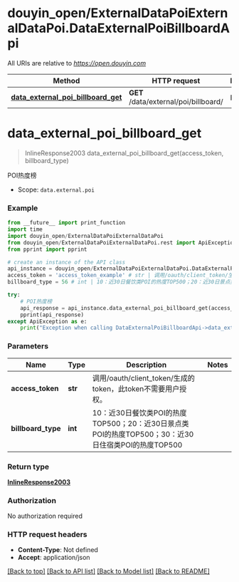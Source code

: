 # douyin_open/ExternalDataPoiExternalDataPoi.DataExternalPoiBillboardApi

All URIs are relative to *https://open.douyin.com*

Method | HTTP request | Description
------------- | ------------- | -------------
[**data_external_poi_billboard_get**](DataExternalPoiBillboardApi.md#data_external_poi_billboard_get) | **GET** /data/external/poi/billboard/ | POI热度榜

# **data_external_poi_billboard_get**
> InlineResponse2003 data_external_poi_billboard_get(access_token, billboard_type)

POI热度榜

* Scope: `data.external.poi` 

### Example
```python
from __future__ import print_function
import time
import douyin_open/ExternalDataPoiExternalDataPoi
from douyin_open/ExternalDataPoiExternalDataPoi.rest import ApiException
from pprint import pprint

# create an instance of the API class
api_instance = douyin_open/ExternalDataPoiExternalDataPoi.DataExternalPoiBillboardApi()
access_token = 'access_token_example' # str | 调用/oauth/client_token/生成的token，此token不需要用户授权。
billboard_type = 56 # int | 10：近30日餐饮类POI的热度TOP500；20：近30日景点类POI的热度TOP500；30：近30日住宿类POI的热度TOP500

try:
    # POI热度榜
    api_response = api_instance.data_external_poi_billboard_get(access_token, billboard_type)
    pprint(api_response)
except ApiException as e:
    print("Exception when calling DataExternalPoiBillboardApi->data_external_poi_billboard_get: %s\n" % e)
```

### Parameters

Name | Type | Description  | Notes
------------- | ------------- | ------------- | -------------
 **access_token** | **str**| 调用/oauth/client_token/生成的token，此token不需要用户授权。 | 
 **billboard_type** | **int**| 10：近30日餐饮类POI的热度TOP500；20：近30日景点类POI的热度TOP500；30：近30日住宿类POI的热度TOP500 | 

### Return type

[**InlineResponse2003**](InlineResponse2003.md)

### Authorization

No authorization required

### HTTP request headers

 - **Content-Type**: Not defined
 - **Accept**: application/json

[[Back to top]](#) [[Back to API list]](../README.md#documentation-for-api-endpoints) [[Back to Model list]](../README.md#documentation-for-models) [[Back to README]](../README.md)


